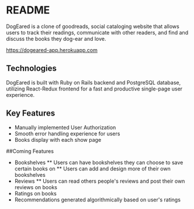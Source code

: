 # README
DogEared is a clone of goodreads, social cataloging website that allows users to track their readings, communicate with other readers, and find and discuss the books they dog-ear and love.

https://dogeared-app.herokuapp.com


## Technologies
DogEared is built with Ruby on Rails  backend and PostgreSQL database, utilizing React-Redux frontend for a fast and productive single-page user experience.

## Key Features
* Manually implemented User Authorization
* Smooth error handling experience for users 
* Books display with each show page

##Coming Features
* Bookshelves
** Users can have bookshelves they can choose to save certain books on
** Users can add and design more of their own bookshelves
* Reviews
** Users can read others people's reviews and post their own reviews on books
* Ratings on books
* Recommendations generated algorithmically based on user's ratings
